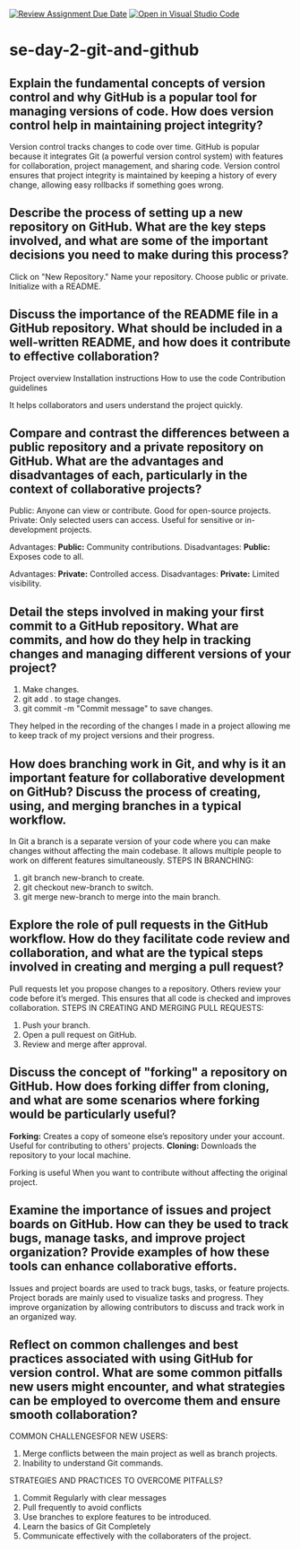 [![Review Assignment Due Date](https://classroom.github.com/assets/deadline-readme-button-22041afd0340ce965d47ae6ef1cefeee28c7c493a6346c4f15d667ab976d596c.svg)](https://classroom.github.com/a/8wgCKhpZ)
[![Open in Visual Studio Code](https://classroom.github.com/assets/open-in-vscode-2e0aaae1b6195c2367325f4f02e2d04e9abb55f0b24a779b69b11b9e10269abc.svg)](https://classroom.github.com/online_ide?assignment_repo_id=15594063&assignment_repo_type=AssignmentRepo)
# se-day-2-git-and-github
## Explain the fundamental concepts of version control and why GitHub is a popular tool for managing versions of code. How does version control help in maintaining project integrity?
Version control tracks changes to code over time. GitHub is popular because it integrates Git (a powerful version control system) with features for collaboration, project management, and sharing code. Version control ensures that project integrity is maintained by keeping a history of every change, allowing easy rollbacks if something goes wrong.

## Describe the process of setting up a new repository on GitHub. What are the key steps involved, and what are some of the important decisions you need to make during this process?
Click on "New Repository."
Name your repository.
Choose public or private.
Initialize with a README.

## Discuss the importance of the README file in a GitHub repository. What should be included in a well-written README, and how does it contribute to effective collaboration?
Project overview
Installation instructions
How to use the code
Contribution guidelines

It helps collaborators and users understand the project quickly.

## Compare and contrast the differences between a public repository and a private repository on GitHub. What are the advantages and disadvantages of each, particularly in the context of collaborative projects?
Public: Anyone can view or contribute. Good for open-source projects.
Private: Only selected users can access. Useful for sensitive or in-development projects.

Advantages:
**Public:** Community contributions.
Disadvantages:
**Public:** Exposes code to all.

Advantages:
**Private:** Controlled access.
Disadvantages:
**Private:** Limited visibility.

## Detail the steps involved in making your first commit to a GitHub repository. What are commits, and how do they help in tracking changes and managing different versions of your project?
1. Make changes.
2. git add . to stage changes.
3. git commit -m "Commit message" to save changes.
   
They helped in the recording of the changes I made in a project allowing me to keep track of my project versions and their progress.

## How does branching work in Git, and why is it an important feature for collaborative development on GitHub? Discuss the process of creating, using, and merging branches in a typical workflow.
In Git a branch is a separate version of your code where you can make changes without affecting the main codebase.
It allows multiple people to work on different features simultaneously.
STEPS IN BRANCHING:
1. git branch new-branch to create.
2. git checkout new-branch to switch.
3. git merge new-branch to merge into the main branch.
   
## Explore the role of pull requests in the GitHub workflow. How do they facilitate code review and collaboration, and what are the typical steps involved in creating and merging a pull request?
Pull requests let you propose changes to a repository. Others review your code before it’s merged. This ensures that all code is checked and improves collaboration.
STEPS IN CREATING AND MERGING PULL REQUESTS:
1. Push your branch.
2. Open a pull request on GitHub.
3. Review and merge after approval.
   
## Discuss the concept of "forking" a repository on GitHub. How does forking differ from cloning, and what are some scenarios where forking would be particularly useful?
**Forking:** Creates a copy of someone else’s repository under your account. Useful for contributing to others' projects.
**Cloning:** Downloads the repository to your local machine.

Forking is useful When you want to contribute without affecting the original project.

## Examine the importance of issues and project boards on GitHub. How can they be used to track bugs, manage tasks, and improve project organization? Provide examples of how these tools can enhance collaborative efforts.
Issues and project boards are used to track bugs, tasks, or feature projects.
Project borads are mainly used to visualize tasks and progress.
They improve organization by allowing contributors to discuss and track work in an organized way.

## Reflect on common challenges and best practices associated with using GitHub for version control. What are some common pitfalls new users might encounter, and what strategies can be employed to overcome them and ensure smooth collaboration?
COMMON CHALLENGESFOR NEW USERS:
1. Merge conflicts between the main project as well as branch projects.
2. Inability to understand Git commands.

STRATEGIES AND PRACTICES TO OVERCOME PITFALLS?
1. Commit Regularly with clear messages
2. Pull frequently to avoid conflicts
3. Use branches to explore features to be introduced.
4. Learn the basics of Git Completely
5. Communicate effectively with the collaboraters of the project.
   
